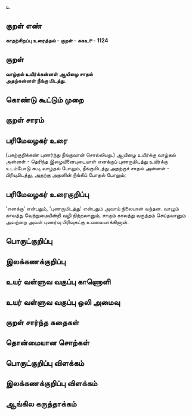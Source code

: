 உ

## குறள் எண் 

**காதற்சிறப்பு உரைத்தல் - குறள் - ககஉ௪ - 1124**

## குறள் 

**வாழ்தல் உயிர்க்கன்னள் ஆயிழை சாதல்  
அதற்கன்னள் நீங்கு மிடத்து.**

## கொண்டு கூட்டும் முறை


## குறள் சாரம் 


## பரிமேலழகர் உரை

(பகற்குறிக்கண் புணர்ந்து நீங்குவான் சொல்லியது.) ஆயிழை உயிர்க்கு வாழ்தல் அன்னள் - தெரிந்த இழையினையுடையாள் எனக்குப் புணருமிடத்து உயிர்க்கு உடம்போடு கூடி வாழ்தல் போலும், நீங்குமிடத்து அதற்குச் சாதல் அன்னள் - பிரியுமிடத்து, அதற்கு அதனின் நீங்கிப் போதல் போலும்;

## பரிமேலழகர் உரைகுறிப்பு   

'எனக்கு' என்பதும், 'புணருமிடத்து' என்பதும் அவாய் நிலையான் வந்தன. வாழும் காலத்து வேற்றுமையின்றி வழி நிற்றலானும், சாகும் காலத்து வருத்தம் செய்தலானும் அவற்றை அவள் புணர்வு பிரிவுகட்கு உவமையாக்கினான்.

## பொருட்குறிப்பு 


## இலக்கணக்குறிப்பு  


## உயர் வள்ளுவ வகுப்பு காணொளி


## உயர் வள்ளுவ வகுப்பு ஒலி அமைவு 

 
## குறள் சார்ந்த கதைகள் 


## தொன்மையான சொற்கள்


## பொருட்குறிப்பு விளக்கம்


## இலக்கணக்குறிப்பு விளக்கம்


## ஆங்கில கருத்தாக்கம் 


